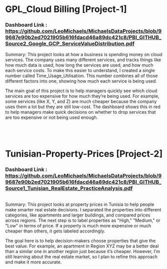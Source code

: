 # GPL_Cloud Billing [Project-1]

### Dashboard Link : https://github.com/LeoMichaels/MichaelsDataProjects/blob/99687e90b2ed7021905b616fdacd46a89dc421c8/PBI_GITHUB_Source2_Google_GCP_ServiceValueDistribution.pdf

Summary: This project looks at how a business is spending money on cloud services. The company uses many different services, and tracks things like how much data is used, how long the services are used, and how much each service costs. To make this easier to understand, I created a single number called Time_Usage_Utilisation. This number combines all of those different factors into one, showing how much each service is being used.

The main goal of this project is to help managers quickly see which cloud services are too expensive for how much they’re being used. For example, some services (like X, Y, and Z) are much cheaper because the company uses them a lot but they are still low-cost. The dashboard shows this in red to help managers make quick decisions on whether to drop services that are too expensive or not being used enough.
<br />
<br />
<br />
<br />
# Tunisian-Property-Prices [Project-2]

### Dashboard Link : https://github.com/LeoMichaels/MichaelsDataProjects/blob/99687e90b2ed7021905b616fdacd46a89dc421c8/PBI_GITHUB_Source1_Tunisian_RealEstate_PracticeAnalysis.pdf
<br />
Summary: This project looks at property prices in Tunisia to help people make smarter real estate decisions. I separated the properties into different categories, like apartments and larger buildings, and compared prices across regions. The next step is to label properties as "High," "Medium," or "Low" in terms of price. If a property is much more expensive or much cheaper than others, it gets labeled accordingly.

The goal here is to help decision-makers choose properties that give the best value. For example, an apartment in Region XYZ may be a better deal than a similar one in another region just because it’s cheaper. However, I’m still learning about the real estate market, so I plan to refine this approach and make it more accurate.
<br />
